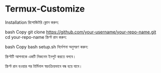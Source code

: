 # Termux-Customize
Installation
রিপোজিটরি ক্লোন করুন:

bash
Copy
git clone https://github.com/your-username/your-repo-name.git
cd your-repo-name
স্ক্রিপ্ট রান করুন:

bash
Copy
bash setup.sh
নির্দেশনা অনুসরণ করুন:

স্ক্রিপ্টটি আপনাকে একটি নিকনেম ইনপুট করতে বলবে।

স্ক্রিপ্ট রান হওয়ার পর টার্মিনাল স্বয়ংক্রিয়ভাবে বন্ধ হয়ে যাবে।
